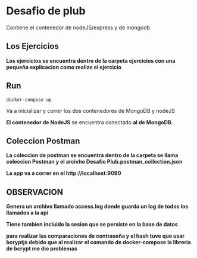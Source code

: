 # Desafio de plub

Contiene el contenedor de nodeJS/express y de mongodb

## Los Ejercicios

**Los ejercicios se encuentra dentro de la carpeta ejercicios con una pequeña explicacion como realize el ejercicio**

## Run

```
docker-compose up
```

Va a inicializar y correr los dos contenedores de MongoDB y nodeJS

**El contenedor de NodeJS** se encuentra conectado **al de MongoDB**.

## Coleccion Postman

**La coleccion de postman se encuentra dentro de la carpeta se llama coleccion Postman y el arcivho Desafio Plub.postman_collection.json**

**La app va a correr en el http://localhost:9090**

## OBSERVACION

**Genera un archivo llamado access.log donde guarda un log de todos los llamados a la api**

**Tiene tambien incluido la sesion que se persiste en la base de datos**

**para realizar las comparaciones de contraseña y el hash tuve que usar bcryptjs debido que al realizar el comando de docker-compose la libreria de bcrypt me dio problemas**
